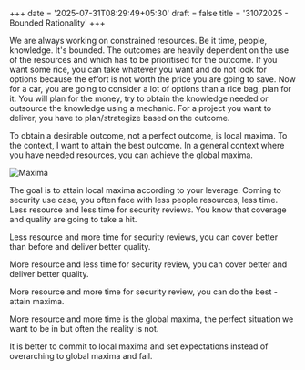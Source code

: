 +++
date = '2025-07-31T08:29:49+05:30'
draft = false
title = '31072025 - Bounded Rationality'
+++

We are always working on constrained resources. Be it time, people, knowledge. It's bounded. The outcomes are heavily dependent on the use of the resources and which has to be prioritised for the outcome. If you want some rice, you can take whatever you want and do not look for options because the effort is not worth the price you are going to save. Now for a car, you are going to consider a lot of options than a rice bag, plan for it. You will plan for the money, try to obtain the knowledge needed or outsource the knowledge using a mechanic. For a project you want to deliver, you have to plan/strategize based on the outcome.

To obtain a desirable outcome, not a perfect outcome, is local maxima. To the context, I want to attain the best outcome. In a general context where you have needed resources, you can achieve the global maxima.

![Maxima](/Images/notes/31072025/31072025-maxima.png "Maxima")

The goal is to attain local maxima according to your leverage.
Coming to security use case, you often face with less people resources, less time.
Less resource and less time for security reviews. You know that coverage and quality are going to take a hit.

Less resource and more time for security reviews, you can cover better than before and deliver better quality.

More resource and less time for security review, you can cover better and deliver better quality.

More resource and more time for security review, you can do the best - attain maxima.

More resource and more time is the global maxima, the perfect situation we want to be in but often the reality is not.

It is better to commit to local maxima and set expectations instead of overarching to global maxima and fail.